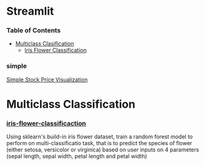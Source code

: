 # Streamlit

### Table of Contents
- [Multiclass Clasification](#multiclass-classification)
  - [Iris Flower Classification](#iris-flower-classification)

### simple
[Simple Stock Price Visualization](https://github.com/Hongyanlee0614/Streamlit/tree/main/Static%20Stock%20Price%20Visualization)

# Multiclass Classification
### [iris-flower-classificaction](https://github.com/Hongyanlee0614/Streamlit/tree/main/Iris%20Flower%20Classification)
Using sklearn's build-in iris flower dataset, train a random forest model to perform on multi-classificatio task, that is to predict the species of flower (either setosa, versicolor or virginica) based on user inputs on 4 parameters (sepal length, sepal width, petal length and petal width)
